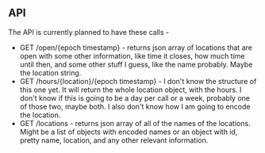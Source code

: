 API
---

The API is currently planned to have these calls - 

 * GET /open/{epoch timestamp} - returns json array of locations that are open with some other information, like time it closes, how much time until then, and some other stuff I guess, like the name probably. Maybe the location string. 
 * GET /hours/{location}/{epoch timestamp} - I don't know the structure of this one yet. It will return the whole location object, with the hours. I don't know if this is going to be a day per call or a week, probably one of those two, maybe both. I also don't know how I am going to encode the location. 
 * GET /locations - returns json array of all of the names of the locations. Might be a list of objects with encoded names or an object with id, pretty name, location, and any other relevant information. 
